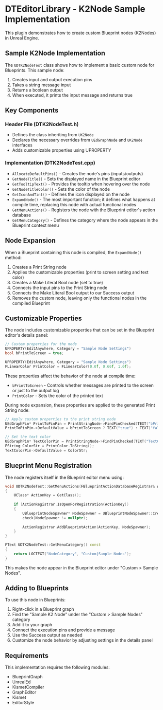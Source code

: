 # DTEditorLibrary - K2Node Sample Implementation

This plugin demonstrates how to create custom Blueprint nodes (K2Nodes) in Unreal Engine.

## Sample K2Node Implementation

The `UDTK2NodeTest` class shows how to implement a basic custom node for Blueprints. This sample node:

1. Creates input and output execution pins
2. Takes a string message input
3. Returns a boolean output
4. When executed, it prints the input message and returns true

## Key Components

### Header File (DTK2NodeTest.h)
- Defines the class inheriting from `UK2Node`
- Declares the necessary overrides from `UEdGraphNode` and `UK2Node` interfaces
- Adds customizable properties using UPROPERTY

### Implementation (DTK2NodeTest.cpp)
- `AllocateDefaultPins()` - Creates the node's pins (inputs/outputs)
- `GetNodeTitle()` - Sets the displayed name in the Blueprint editor
- `GetTooltipText()` - Provides the tooltip when hovering over the node
- `GetNodeTitleColor()` - Sets the color of the node
- `GetIconAndTint()` - Defines the icon displayed on the node
- `ExpandNode()` - The most important function; it defines what happens at compile time, replacing this node with actual functional nodes
- `GetMenuActions()` - Registers the node with the Blueprint editor's action database
- `GetMenuCategory()` - Defines the category where the node appears in the Blueprint context menu

## Node Expansion

When a Blueprint containing this node is compiled, the `ExpandNode()` method:
1. Creates a Print String node
2. Applies the customizable properties (print to screen setting and text color)
3. Creates a Make Literal Bool node (set to true)
4. Connects the input pins to the Print String node
5. Connects the Make Literal Bool output to our Success output
6. Removes the custom node, leaving only the functional nodes in the compiled Blueprint

## Customizable Properties

The node includes customizable properties that can be set in the Blueprint editor's details panel:

```cpp
// Custom properties for the node
UPROPERTY(EditAnywhere, Category = "Sample Node Settings")
bool bPrintToScreen = true;

UPROPERTY(EditAnywhere, Category = "Sample Node Settings")
FLinearColor PrintColor = FLinearColor(0.0f, 0.66f, 1.0f);
```

These properties affect the behavior of the node at compile time:
- `bPrintToScreen` - Controls whether messages are printed to the screen or just to the output log
- `PrintColor` - Sets the color of the printed text

During node expansion, these properties are applied to the generated Print String node:

```cpp
// Apply custom properties to the print string node
UEdGraphPin* PrintToPinPin = PrintStringNode->FindPinChecked(TEXT("bPrintToScreen"));
PrintToPinPin->DefaultValue = bPrintToScreen ? TEXT("true") : TEXT("false");

// Set the text color
UEdGraphPin* TextColorPin = PrintStringNode->FindPinChecked(TEXT("TextColor"));
FString ColorStr = PrintColor.ToString();
TextColorPin->DefaultValue = ColorStr;
```

## Blueprint Menu Registration

The node registers itself in the Blueprint editor menu using:

```cpp
void UDTK2NodeTest::GetMenuActions(FBlueprintActionDatabaseRegistrar& ActionRegistrar) const
{
    UClass* ActionKey = GetClass();
    
    if (ActionRegistrar.IsOpenForRegistration(ActionKey))
    {
        UBlueprintNodeSpawner* NodeSpawner = UBlueprintNodeSpawner::Create(GetClass());
        check(NodeSpawner != nullptr);
        
        ActionRegistrar.AddBlueprintAction(ActionKey, NodeSpawner);
    }
}

FText UDTK2NodeTest::GetMenuCategory() const
{
    return LOCTEXT("NodeCategory", "Custom|Sample Nodes");
}
```

This makes the node appear in the Blueprint editor under "Custom > Sample Nodes".

## Adding to Blueprints

To use this node in Blueprints:
1. Right-click in a Blueprint graph
2. Find the "Sample K2 Node" under the "Custom > Sample Nodes" category
3. Add it to your graph
4. Connect the execution pins and provide a message
5. Use the Success output as needed
6. Customize the node behavior by adjusting settings in the details panel

## Requirements

This implementation requires the following modules:
- BlueprintGraph
- UnrealEd
- KismetCompiler
- GraphEditor
- Kismet
- EditorStyle 